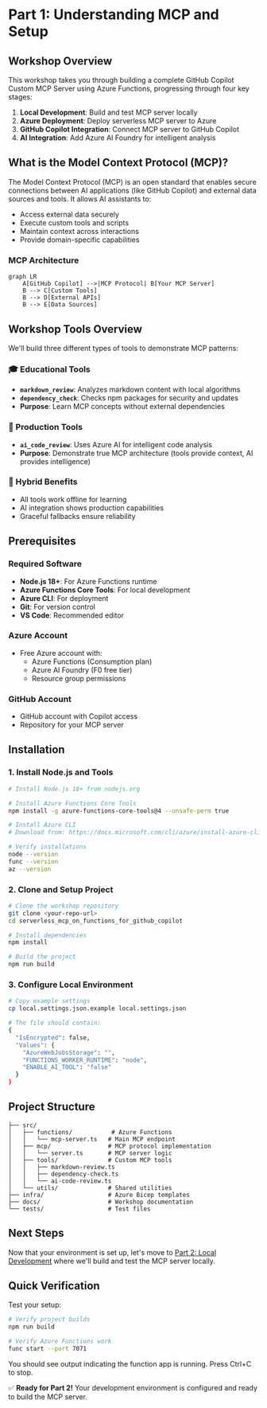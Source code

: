 # Part 1: Understanding MCP and Setup

## Workshop Overview

This workshop takes you through building a complete GitHub Copilot Custom MCP Server using Azure Functions, progressing through four key stages:

1. **Local Development**: Build and test MCP server locally
2. **Azure Deployment**: Deploy serverless MCP server to Azure  
3. **GitHub Copilot Integration**: Connect MCP server to GitHub Copilot
4. **AI Integration**: Add Azure AI Foundry for intelligent analysis

## What is the Model Context Protocol (MCP)?

The Model Context Protocol (MCP) is an open standard that enables secure connections between AI applications (like GitHub Copilot) and external data sources and tools. It allows AI assistants to:

- Access external data securely
- Execute custom tools and scripts
- Maintain context across interactions
- Provide domain-specific capabilities

### MCP Architecture

```mermaid
graph LR
    A[GitHub Copilot] -->|MCP Protocol| B[Your MCP Server]
    B --> C[Custom Tools]
    B --> D[External APIs]
    B --> E[Data Sources]
```

## Workshop Tools Overview

We'll build three different types of tools to demonstrate MCP patterns:

### 🎓 Educational Tools
- **`markdown_review`**: Analyzes markdown content with local algorithms
- **`dependency_check`**: Checks npm packages for security and updates
- **Purpose**: Learn MCP concepts without external dependencies

### 🤖 Production Tools  
- **`ai_code_review`**: Uses Azure AI for intelligent code analysis
- **Purpose**: Demonstrate true MCP architecture (tools provide context, AI provides intelligence)

### 🔄 Hybrid Benefits
- All tools work offline for learning
- AI integration shows production capabilities
- Graceful fallbacks ensure reliability

## Prerequisites

### Required Software
- **Node.js 18+**: For Azure Functions runtime
- **Azure Functions Core Tools**: For local development
- **Azure CLI**: For deployment
- **Git**: For version control
- **VS Code**: Recommended editor

### Azure Account
- Free Azure account with:
  - Azure Functions (Consumption plan)
  - Azure AI Foundry (F0 free tier)
  - Resource group permissions

### GitHub Account
- GitHub account with Copilot access
- Repository for your MCP server

## Installation

### 1. Install Node.js and Tools

```bash
# Install Node.js 18+ from nodejs.org

# Install Azure Functions Core Tools
npm install -g azure-functions-core-tools@4 --unsafe-perm true

# Install Azure CLI
# Download from: https://docs.microsoft.com/cli/azure/install-azure-cli

# Verify installations
node --version
func --version
az --version
```

### 2. Clone and Setup Project

```bash
# Clone the workshop repository
git clone <your-repo-url>
cd serverless_mcp_on_functions_for_github_copilot

# Install dependencies
npm install

# Build the project
npm run build
```

### 3. Configure Local Environment

```bash
# Copy example settings
cp local.settings.json.example local.settings.json

# The file should contain:
{
  "IsEncrypted": false,
  "Values": {
    "AzureWebJobsStorage": "",
    "FUNCTIONS_WORKER_RUNTIME": "node",
    "ENABLE_AI_TOOL": "false"
  }
}
```

## Project Structure

```
├── src/
│   ├── functions/           # Azure Functions
│   │   └── mcp-server.ts   # Main MCP endpoint
│   ├── mcp/                # MCP protocol implementation
│   │   └── server.ts       # MCP server logic
│   ├── tools/              # Custom MCP tools
│   │   ├── markdown-review.ts
│   │   ├── dependency-check.ts
│   │   └── ai-code-review.ts
│   └── utils/              # Shared utilities
├── infra/                  # Azure Bicep templates
├── docs/                   # Workshop documentation
└── tests/                  # Test files
```

## Next Steps

Now that your environment is set up, let's move to [Part 2: Local Development](part-2-local-development.md) where we'll build and test the MCP server locally.

## Quick Verification

Test your setup:

```bash
# Verify project builds
npm run build

# Verify Azure Functions work
func start --port 7071
```

You should see output indicating the function app is running. Press Ctrl+C to stop.

✅ **Ready for Part 2!** Your development environment is configured and ready to build the MCP server.
